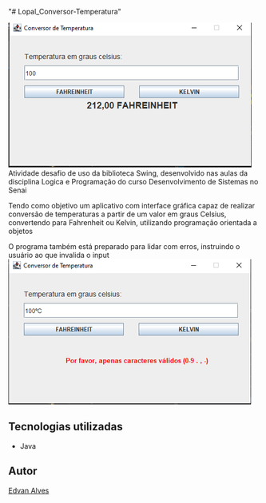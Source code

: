 "# Lopal_Conversor-Temperatura" 

![](./previews/Preview.png)
Atividade desafio de uso da biblioteca Swing, desenvolvido nas aulas da disciplina Logica e Programação do curso Desenvolvimento de Sistemas no Senai

Tendo como objetivo um aplicativo com interface gráfica capaz de realizar conversão de temperaturas a partir de um valor em graus Celsius, convertendo para Fahrenheit ou Kelvin, utilizando programação orientada a objetos

O programa também está preparado para lidar com erros, instruindo o usuário ao que invalida o input
![](./previews/PreviewErro.png)


## Tecnologias utilizadas
* Java

## Autor

[Edvan Alves](https://br.linkedin.com/in/edvan-alves)